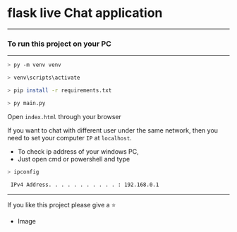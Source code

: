 # flask live Chat application
___



### To run this project on your PC
____

```bash script
> py -m venv venv
```
```bash script
> venv\scripts\activate
```
```bash script
> pip install -r requirements.txt
```

```bash script
> py main.py
```

Open `index.html` through your browser

If you want to chat with different user under the same network,
then you need to set your computer `IP` at `localhost`.

* To check ip address of your windows PC,
* Just open cmd or powershell and type
```bash script
> ipconfig
```

` IPv4 Address. . . . . . . . . . . : 192.168.0.1` 

____

If you like this project please give a ⭐

* Image
